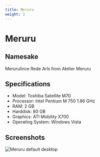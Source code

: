 ```yaml
---
title: Meruru
weight: 3
---
```


# Meruru

## Namesake

Merurulince Rede Arls from Atelier Meruru

## Specifications

* Model: Toshiba Satellite M70
* Processor: Intel Pentium M 750 1.86 GHz
* RAM: 2 GB
* Harddisk: 80 GB
* Graphics: ATI Mobility X700
* Operating System: Windows Vista

## Screenshots

![Meruru default desktop](/images/meruru/1.jpg)
